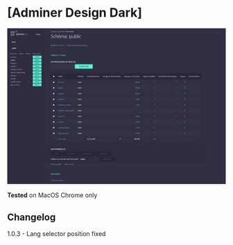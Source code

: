 # [Adminer Design Dark]

![Preview](https://raw.githubusercontent.com/pepa-linha/Adminer-Design-Dark/master/preview.png "Preview")

**Tested** on MacOS Chrome only

## Changelog

1.0.3 - Lang selector position fixed
